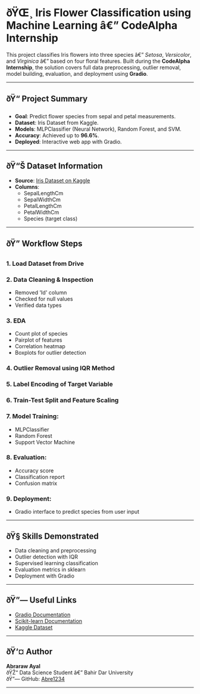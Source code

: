 
# ðŸŒ¸ Iris Flower Classification using Machine Learning â€” CodeAlpha Internship

This project classifies Iris flowers into three species â€” *Setosa*, *Versicolor*, and *Virginica* â€” based on four floral features. Built during the **CodeAlpha Internship**, the solution covers full data preprocessing, outlier removal, model building, evaluation, and deployment using **Gradio**.

---

## ðŸ“ Project Summary

- **Goal**: Predict flower species from sepal and petal measurements.
- **Dataset**: Iris Dataset from Kaggle.
- **Models**: MLPClassifier (Neural Network), Random Forest, and SVM.
- **Accuracy**: Achieved up to **96.6%**.
- **Deployed**: Interactive web app with Gradio.

---

## ðŸ“Š Dataset Information

- **Source**: [Iris Dataset on Kaggle](https://www.kaggle.com/datasets/uciml/iris)
- **Columns**:
  - SepalLengthCm
  - SepalWidthCm
  - PetalLengthCm
  - PetalWidthCm
  - Species (target class)

---

## ðŸ” Workflow Steps

### 1. Load Dataset from Drive

### 2. Data Cleaning & Inspection
- Removed 'Id' column
- Checked for null values
- Verified data types

### 3. EDA
- Count plot of species
- Pairplot of features
- Correlation heatmap
- Boxplots for outlier detection

### 4. Outlier Removal using IQR Method

### 5. Label Encoding of Target Variable

### 6. Train-Test Split and Feature Scaling

### 7. Model Training:
- MLPClassifier
- Random Forest
- Support Vector Machine

### 8. Evaluation:
- Accuracy score
- Classification report
- Confusion matrix

### 9. Deployment:
- Gradio interface to predict species from user input

---

## ðŸ§  Skills Demonstrated

- Data cleaning and preprocessing
- Outlier detection with IQR
- Supervised learning classification
- Evaluation metrics in sklearn
- Deployment with Gradio

---

## ðŸ”— Useful Links

- [Gradio Documentation](https://gradio.app/)
- [Scikit-learn Documentation](https://scikit-learn.org/)
- [Kaggle Dataset](https://www.kaggle.com/datasets/uciml/iris)

---

## ðŸ‘¤ Author

**Abraraw Ayal**  
ðŸŽ“ Data Science Student â€” Bahir Dar University  
ðŸ”— GitHub: [Abre1234](https://github.com/Abre1234)

---
